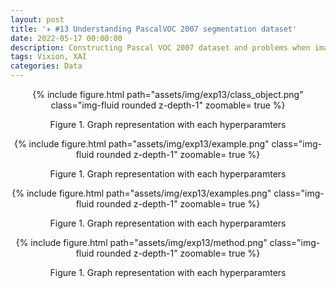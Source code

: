 ```yaml
---
layout: post
title: '✈️ #13 Understanding PascalVOC 2007 segmentation dataset'
date: 2022-05-17 00:00:00 
description: Constructing Pascal VOC 2007 dataset and problems when image is reshaped.
tags: Vixion, XAI
categories: Data
---
```



<center>

<div class="row mt-3">
        <div class="col-sm mt-3 mt-md-0">
        {% include figure.html path="assets/img/exp13/class_object.png" class="img-fluid rounded z-depth-1" zoomable= true %}
        </div>    
</div>
<p> Figure 1. Graph representation with each hyperparamters</p> 
</center>



<center>

<div class="row mt-3">
        <div class="col-sm mt-3 mt-md-0">
        {% include figure.html path="assets/img/exp13/example.png" class="img-fluid rounded z-depth-1" zoomable= true %}
        </div>    
</div>
<p> Figure 1. Graph representation with each hyperparamters</p> 
</center>




<center>

<div class="row mt-3">
        <div class="col-sm mt-3 mt-md-0">
        {% include figure.html path="assets/img/exp13/examples.png" class="img-fluid rounded z-depth-1" zoomable= true %}
        </div>    
</div>
<p> Figure 1. Graph representation with each hyperparamters</p> 
</center>

<center>

<div class="row mt-3">
        <div class="col-sm mt-3 mt-md-0">
        {% include figure.html path="assets/img/exp13/method.png" class="img-fluid rounded z-depth-1" zoomable= true %}
        </div>    
</div>
<p> Figure 1. Graph representation with each hyperparamters</p> 
</center>

